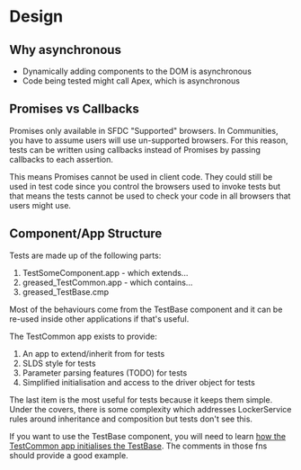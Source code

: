 # Design

## Why asynchronous

* Dynamically adding components to the DOM is asynchronous
* Code being tested might call Apex, which is asynchronous

## Promises vs Callbacks

Promises only available in SFDC "Supported" browsers. In Communities, you have to assume users
will use un-supported browsers. For this reason, tests can be written using callbacks instead of 
Promises by passing callbacks to each assertion.

This means Promises cannot be used in client code. They could still be used in test code since you
control the browsers used to invoke tests but that means the tests cannot be used to check your code 
in all browsers that users might use.

## Component/App Structure

Tests are made up of the following parts:

1. TestSomeComponent.app - which extends...
2. greased_TestCommon.app - which contains...
3. greased_TestBase.cmp

Most of the behaviours come from the TestBase component and it can be re-used inside other applications if that's useful.

The TestCommon app exists to provide:

1. An app to extend/inherit from for tests
2. SLDS style for tests
3. Parameter parsing features (TODO) for tests
4. Simplified initialisation and access to the driver object for tests

The last item is the most useful for tests because it keeps them simple. 
Under the covers, there is some complexity which addresses LockerService rules around inheritance and composition but tests don't see this.

If you want to use the TestBase component, you will need to learn [how the TestCommon app initialises the TestBase](https://github.com/stevebuik/greased/blob/master/src/aura/greased_TestCommon/greased_TestCommonHelper.js).
The comments in those fns should provide a good example.